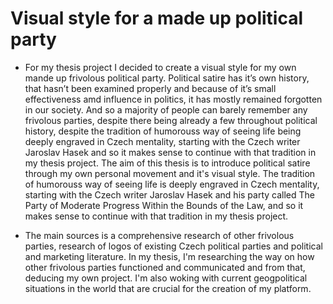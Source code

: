 
# Visual style for a made up political party

* For my thesis project I decided to create a visual style for my own mande up frivolous political party. Political satire has it’s own history, that hasn’t been examined properly and because of it’s small effectiveness amd influence in politics, it has mostly remained forgotten in our society. And so a majority of people can barely remember any frivolous parties, despite there being already a few throughout political history, despite the tradition of humorouss way of seeing life being deeply engraved in Czech mentality, starting with the Czech writer Jaroslav Hasek and so it makes sense to continue with that tradition in my thesis project. The aim of this thesis is to introduce political satire through my own personal movement and it's visual style. The tradition of humorouss way of seeing life is deeply engraved in Czech mentality, starting with the Czech writer Jaroslav Hasek and his party called The Party of Moderate Progress Within the Bounds of the Law, and so it makes sense to continue with that tradition in my thesis project. 


* The main sources is a comprehensive research of other frivolous parties, research of logos of existing Czech political parties and political and marketing literature. In my thesis, I'm researching the way on how other frivolous parties functioned and communicated and from that, deducing my own project. I'm also woking with current geogpolitical situations in the world that are crucial for the creation of my platform. 
